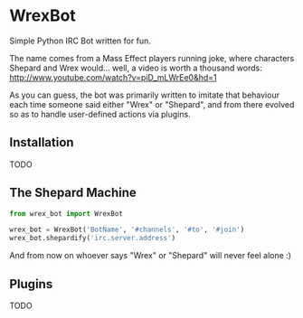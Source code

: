 WrexBot
=======

Simple Python IRC Bot written for fun.

The name comes from a Mass Effect players running joke, where characters Shepard
and Wrex would... well, a video is worth a thousand words:
http://www.youtube.com/watch?v=piD_mLWrEe0&hd=1

As you can guess, the bot was primarily written to imitate that behaviour each
time someone said either "Wrex" or "Shepard", and from there evolved so as to
handle user-defined actions via plugins.

Installation
------------

TODO

The Shepard Machine
-------------------

```python
from wrex_bot import WrexBot

wrex_bot = WrexBot('BotName', '#channels', '#to', '#join')
wrex_bot.shepardify('irc.server.address')
```
And from now on whoever says "Wrex" or "Shepard" will never feel alone :)

Plugins
-------

TODO
